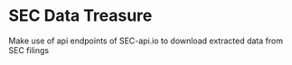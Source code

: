 # SEC Data Treasure
Make use of api endpoints of SEC-api.io to download extracted data from SEC filings
